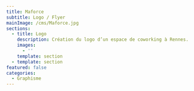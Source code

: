 ```yaml
---
title: Maforce
subtitle: Logo / Flyer
mainImage: /cms/Maforce.jpg
sections:
  - title: Logo
    description: Création du logo d’un espace de coworking à Rennes.
    images:
      - ''
    template: section
  - template: section
featured: false
categories:
  - Graphisme
---
```


